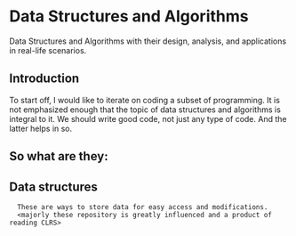 # Data Structures and Algorithms

Data Structures and Algorithms with their design, analysis, and applications in real-life scenarios.

## Introduction

To start off, I would like to iterate on coding a subset of programming. It is not emphasized enough that the topic of 
data structures and algorithms is integral to it. We should write good code, not just any type of code. And the latter
helps in so.

## So what are they:
   ## Data structures
      These are ways to store data for easy access and modifications. 
      <majorly these repository is greatly influenced and a product of reading CLRS>

